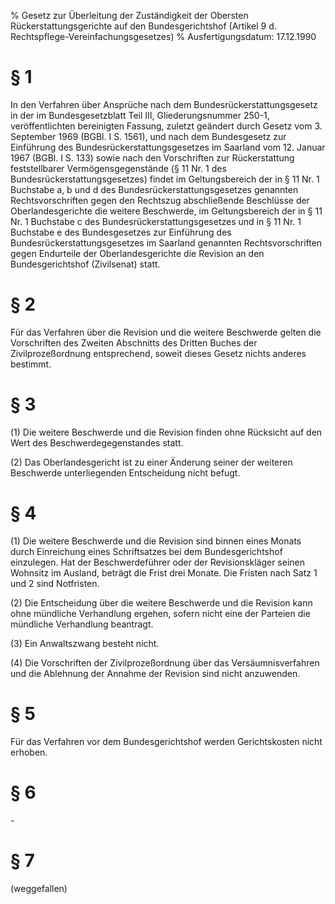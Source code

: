 % Gesetz zur Überleitung der Zuständigkeit der Obersten Rückerstattungsgerichte auf den Bundesgerichtshof (Artikel 9 d. Rechtspflege-Vereinfachungsgesetzes)
% Ausfertigungsdatum: 17.12.1990
 
# § 1

In den Verfahren über Ansprüche nach dem Bundesrückerstattungsgesetz in der im Bundesgesetzblatt Teil III, Gliederungsnummer 250-1, veröffentlichten bereinigten Fassung, zuletzt geändert durch Gesetz vom 3. September 1969 (BGBl. I S. 1561), und nach dem Bundesgesetz zur Einführung des Bundesrückerstattungsgesetzes im Saarland vom 12. Januar 1967 (BGBl. I S. 133) sowie nach den Vorschriften zur Rückerstattung feststellbarer Vermögensgegenstände (§ 11 Nr. 1 des Bundesrückerstattungsgesetzes) findet im Geltungsbereich der in § 11 Nr. 1 Buchstabe a, b und d des Bundesrückerstattungsgesetzes genannten Rechtsvorschriften gegen den Rechtszug abschließende Beschlüsse der Oberlandesgerichte die weitere Beschwerde, im Geltungsbereich der in § 11 Nr. 1 Buchstabe c des Bundesrückerstattungsgesetzes und in § 11 Nr. 1 Buchstabe e des Bundesgesetzes zur Einführung des Bundesrückerstattungsgesetzes im Saarland genannten Rechtsvorschriften gegen Endurteile der Oberlandesgerichte die Revision an den Bundesgerichtshof (Zivilsenat) statt.

# § 2

Für das Verfahren über die Revision und die weitere Beschwerde gelten die Vorschriften des Zweiten Abschnitts des Dritten Buches der Zivilprozeßordnung entsprechend, soweit dieses Gesetz nichts anderes bestimmt.

# § 3

(1) Die weitere Beschwerde und die Revision finden ohne Rücksicht auf den Wert des Beschwerdegegenstandes statt.

(2) Das Oberlandesgericht ist zu einer Änderung seiner der weiteren Beschwerde unterliegenden Entscheidung nicht befugt.

# § 4

(1) Die weitere Beschwerde und die Revision sind binnen eines Monats durch Einreichung eines Schriftsatzes bei dem Bundesgerichtshof einzulegen. Hat der Beschwerdeführer oder der Revisionskläger seinen Wohnsitz im Ausland, beträgt die Frist drei Monate. Die Fristen nach Satz 1 und 2 sind Notfristen.

(2) Die Entscheidung über die weitere Beschwerde und die Revision kann ohne mündliche Verhandlung ergehen, sofern nicht eine der Parteien die mündliche Verhandlung beantragt.

(3) Ein Anwaltszwang besteht nicht.

(4) Die Vorschriften der Zivilprozeßordnung über das Versäumnisverfahren und die Ablehnung der Annahme der Revision sind nicht anzuwenden.

# § 5

Für das Verfahren vor dem Bundesgerichtshof werden Gerichtskosten nicht erhoben.

# § 6

\-

# § 7

(weggefallen)
